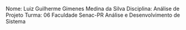 Nome: Luiz Guilherme Gimenes Medina da Silva
Disciplina: Análise de Projeto
Turma: 06
Faculdade Senac-PR
Análise e Desenvolvimento de Sistema
